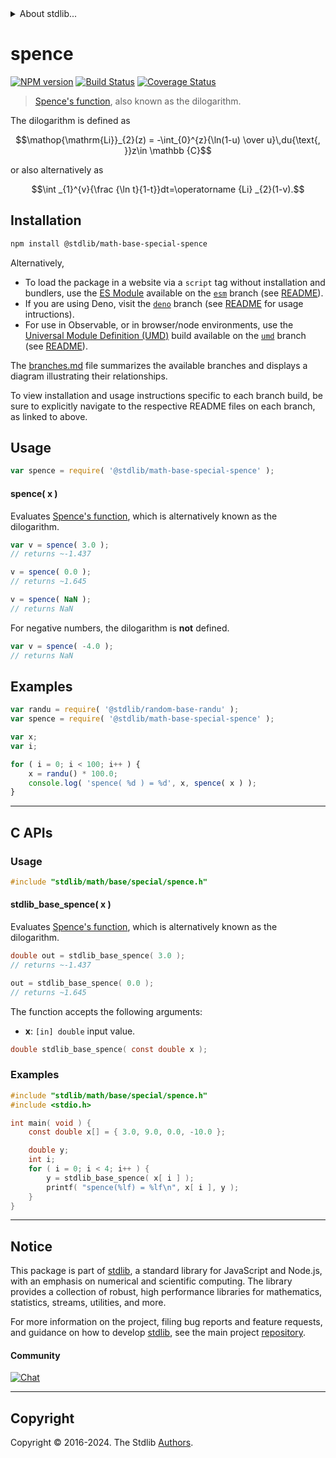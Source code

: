 <!--

@license Apache-2.0

Copyright (c) 2018 The Stdlib Authors.

Licensed under the Apache License, Version 2.0 (the "License");
you may not use this file except in compliance with the License.
You may obtain a copy of the License at

   http://www.apache.org/licenses/LICENSE-2.0

Unless required by applicable law or agreed to in writing, software
distributed under the License is distributed on an "AS IS" BASIS,
WITHOUT WARRANTIES OR CONDITIONS OF ANY KIND, either express or implied.
See the License for the specific language governing permissions and
limitations under the License.

-->


<details>
  <summary>
    About stdlib...
  </summary>
  <p>We believe in a future in which the web is a preferred environment for numerical computation. To help realize this future, we've built stdlib. stdlib is a standard library, with an emphasis on numerical and scientific computation, written in JavaScript (and C) for execution in browsers and in Node.js.</p>
  <p>The library is fully decomposable, being architected in such a way that you can swap out and mix and match APIs and functionality to cater to your exact preferences and use cases.</p>
  <p>When you use stdlib, you can be absolutely certain that you are using the most thorough, rigorous, well-written, studied, documented, tested, measured, and high-quality code out there.</p>
  <p>To join us in bringing numerical computing to the web, get started by checking us out on <a href="https://github.com/stdlib-js/stdlib">GitHub</a>, and please consider <a href="https://opencollective.com/stdlib">financially supporting stdlib</a>. We greatly appreciate your continued support!</p>
</details>

# spence

[![NPM version][npm-image]][npm-url] [![Build Status][test-image]][test-url] [![Coverage Status][coverage-image]][coverage-url] <!-- [![dependencies][dependencies-image]][dependencies-url] -->

> [Spence's function][spence], also known as the dilogarithm.

<section class="intro">

The dilogarithm is defined as

<!-- <equation class="equation" label="eq:dilogarithm" align="center" raw="\operatorname{Li}_{2}(z) = -\int_{0}^{z}{\ln(1-u) \over u}\,du{\text{, }}z\in \mathbb {C}" alt="Dilogarithm."> -->

```math
\mathop{\mathrm{Li}}_{2}(z) = -\int_{0}^{z}{\ln(1-u) \over u}\,du{\text{, }}z\in \mathbb {C}
```

<!-- <div class="equation" align="center" data-raw-text="\operatorname{Li}_{2}(z) = -\int_{0}^{z}{\ln(1-u) \over u}\,du{\text{, }}z\in \mathbb {C}" data-equation="eq:dilogarithm">
    <img src="https://cdn.jsdelivr.net/gh/stdlib-js/stdlib@ea8657e10f42753f63de0b5c7dd8b13b4879409a/lib/node_modules/@stdlib/math/base/special/spence/docs/img/equation_dilogarithm.svg" alt="Dilogarithm.">
    <br>
</div> -->

<!-- </equation> -->

or also alternatively as

<!-- <equation class="equation" label="eq:dilogarithm_alt" align="center" raw="\int _{1}^{v}{\frac {\ln t}{1-t}}dt=\operatorname {Li} _{2}(1-v)." alt="Alternative definition of dilogarithm."> -->

```math
\int _{1}^{v}{\frac {\ln t}{1-t}}dt=\operatorname {Li} _{2}(1-v).
```

<!-- <div class="equation" align="center" data-raw-text="\int _{1}^{v}{\frac {\ln t}{1-t}}dt=\operatorname {Li} _{2}(1-v)." data-equation="eq:dilogarithm_alt">
    <img src="https://cdn.jsdelivr.net/gh/stdlib-js/stdlib@ea8657e10f42753f63de0b5c7dd8b13b4879409a/lib/node_modules/@stdlib/math/base/special/spence/docs/img/equation_dilogarithm_alt.svg" alt="Alternative definition of dilogarithm.">
    <br>
</div> -->

<!-- </equation> -->

</section>

<!-- /.intro -->

<section class="installation">

## Installation

```bash
npm install @stdlib/math-base-special-spence
```

Alternatively,

-   To load the package in a website via a `script` tag without installation and bundlers, use the [ES Module][es-module] available on the [`esm`][esm-url] branch (see [README][esm-readme]).
-   If you are using Deno, visit the [`deno`][deno-url] branch (see [README][deno-readme] for usage intructions).
-   For use in Observable, or in browser/node environments, use the [Universal Module Definition (UMD)][umd] build available on the [`umd`][umd-url] branch (see [README][umd-readme]).

The [branches.md][branches-url] file summarizes the available branches and displays a diagram illustrating their relationships.

To view installation and usage instructions specific to each branch build, be sure to explicitly navigate to the respective README files on each branch, as linked to above.

</section>

<section class="usage">

## Usage

```javascript
var spence = require( '@stdlib/math-base-special-spence' );
```

#### spence( x )

Evaluates [Spence's function][spence], which is alternatively known as the dilogarithm.

```javascript
var v = spence( 3.0 );
// returns ~-1.437

v = spence( 0.0 );
// returns ~1.645

v = spence( NaN );
// returns NaN
```

For negative numbers, the dilogarithm is **not** defined.

```javascript
var v = spence( -4.0 );
// returns NaN
```

</section>

<!-- /.usage -->

<section class="examples">

## Examples

<!-- eslint no-undef: "error" -->

```javascript
var randu = require( '@stdlib/random-base-randu' );
var spence = require( '@stdlib/math-base-special-spence' );

var x;
var i;

for ( i = 0; i < 100; i++ ) {
    x = randu() * 100.0;
    console.log( 'spence( %d ) = %d', x, spence( x ) );
}
```

</section>

<!-- /.examples -->

<!-- C interface documentation. -->

* * *

<section class="c">

## C APIs

<!-- Section to include introductory text. Make sure to keep an empty line after the intro `section` element and another before the `/section` close. -->

<section class="intro">

</section>

<!-- /.intro -->

<!-- C usage documentation. -->

<section class="usage">

### Usage

```c
#include "stdlib/math/base/special/spence.h"
```

#### stdlib_base_spence( x )

Evaluates [Spence's function][spence], which is alternatively known as the dilogarithm.

```c
double out = stdlib_base_spence( 3.0 );
// returns ~-1.437

out = stdlib_base_spence( 0.0 );
// returns ~1.645
```

The function accepts the following arguments:

-   **x**: `[in] double` input value.

```c
double stdlib_base_spence( const double x );
```

</section>

<!-- /.usage -->

<!-- C API usage notes. Make sure to keep an empty line after the `section` element and another before the `/section` close. -->

<section class="notes">

</section>

<!-- /.notes -->

<!-- C API usage examples. -->

<section class="examples">

### Examples

```c
#include "stdlib/math/base/special/spence.h"
#include <stdio.h>

int main( void ) {
    const double x[] = { 3.0, 9.0, 0.0, -10.0 };

    double y;
    int i;
    for ( i = 0; i < 4; i++ ) {
        y = stdlib_base_spence( x[ i ] );
        printf( "spence(%lf) = %lf\n", x[ i ], y );
    }
}
```

</section>

<!-- /.examples -->

</section>

<!-- /.c -->

<!-- Section for related `stdlib` packages. Do not manually edit this section, as it is automatically populated. -->

<section class="related">

</section>

<!-- /.related -->

<!-- Section for all links. Make sure to keep an empty line after the `section` element and another before the `/section` close. -->


<section class="main-repo" >

* * *

## Notice

This package is part of [stdlib][stdlib], a standard library for JavaScript and Node.js, with an emphasis on numerical and scientific computing. The library provides a collection of robust, high performance libraries for mathematics, statistics, streams, utilities, and more.

For more information on the project, filing bug reports and feature requests, and guidance on how to develop [stdlib][stdlib], see the main project [repository][stdlib].

#### Community

[![Chat][chat-image]][chat-url]

---

## Copyright

Copyright &copy; 2016-2024. The Stdlib [Authors][stdlib-authors].

</section>

<!-- /.stdlib -->

<!-- Section for all links. Make sure to keep an empty line after the `section` element and another before the `/section` close. -->

<section class="links">

[npm-image]: http://img.shields.io/npm/v/@stdlib/math-base-special-spence.svg
[npm-url]: https://npmjs.org/package/@stdlib/math-base-special-spence

[test-image]: https://github.com/stdlib-js/math-base-special-spence/actions/workflows/test.yml/badge.svg?branch=main
[test-url]: https://github.com/stdlib-js/math-base-special-spence/actions/workflows/test.yml?query=branch:main

[coverage-image]: https://img.shields.io/codecov/c/github/stdlib-js/math-base-special-spence/main.svg
[coverage-url]: https://codecov.io/github/stdlib-js/math-base-special-spence?branch=main

<!--

[dependencies-image]: https://img.shields.io/david/stdlib-js/math-base-special-spence.svg
[dependencies-url]: https://david-dm.org/stdlib-js/math-base-special-spence/main

-->

[chat-image]: https://img.shields.io/gitter/room/stdlib-js/stdlib.svg
[chat-url]: https://app.gitter.im/#/room/#stdlib-js_stdlib:gitter.im

[stdlib]: https://github.com/stdlib-js/stdlib

[stdlib-authors]: https://github.com/stdlib-js/stdlib/graphs/contributors

[umd]: https://github.com/umdjs/umd
[es-module]: https://developer.mozilla.org/en-US/docs/Web/JavaScript/Guide/Modules

[deno-url]: https://github.com/stdlib-js/math-base-special-spence/tree/deno
[deno-readme]: https://github.com/stdlib-js/math-base-special-spence/blob/deno/README.md
[umd-url]: https://github.com/stdlib-js/math-base-special-spence/tree/umd
[umd-readme]: https://github.com/stdlib-js/math-base-special-spence/blob/umd/README.md
[esm-url]: https://github.com/stdlib-js/math-base-special-spence/tree/esm
[esm-readme]: https://github.com/stdlib-js/math-base-special-spence/blob/esm/README.md
[branches-url]: https://github.com/stdlib-js/math-base-special-spence/blob/main/branches.md

[spence]: https://en.wikipedia.org/wiki/Spence%27s_function

</section>

<!-- /.links -->
